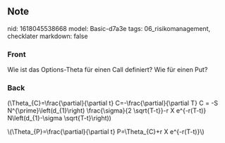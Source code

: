 ## Note
nid: 1618045538668
model: Basic-d7a3e
tags: 06_risikomanagement, checklater
markdown: false

### Front
Wie ist das Options-Theta für einen Call definiert? Wie für einen Put?

### Back
\(\Theta_{C}=\frac{\partial}{\partial t}
C=-\frac{\partial}{\partial T} C = -S N^{\prime}\left(d_{1}\right)
\frac{\sigma}{2 \sqrt{T-t}}-r X e^{-r(T-t)} N\left(d_{1}-\sigma
\sqrt{T-t}\right)\)
<div>
  \(\Theta_{P}=\frac{\partial}{\partial t} P=\Theta_{C}+r X
  e^{-r(T-t)}\)
</div>
